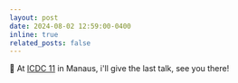 ```yaml
---
layout: post
date: 2024-08-02 12:59:00-0400
inline: true
related_posts: false
---
```


:dolphin: At [ICDC 11](https://www.icdc11.com/icdc-2024/page/3804-program) in Manaus, i'll give the last talk, see you there!

